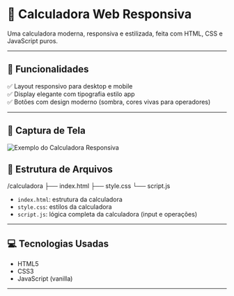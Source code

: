 # 📱 Calculadora Web Responsiva

Uma calculadora moderna, responsiva e estilizada, feita com HTML, CSS e JavaScript puros.

---

## 🚀 Funcionalidades

✅ Layout responsivo para desktop e mobile  
✅ Display elegante com tipografia estilo app  
✅ Botões com design moderno (sombra, cores vivas para operadores)  

---
## 📸 Captura de Tela

![Exemplo do Calculadora Responsiva](https://i.imgur.com/Tp2p1wN.png)

## 📂 Estrutura de Arquivos
/calculadora
├── index.html
├── style.css
└── script.js


- `index.html`: estrutura da calculadora  
- `style.css`: estilos da calculadora  
- `script.js`: lógica completa da calculadora (input e operações)  

---

## 💻 Tecnologias Usadas

- HTML5  
- CSS3  
- JavaScript (vanilla)  

---

